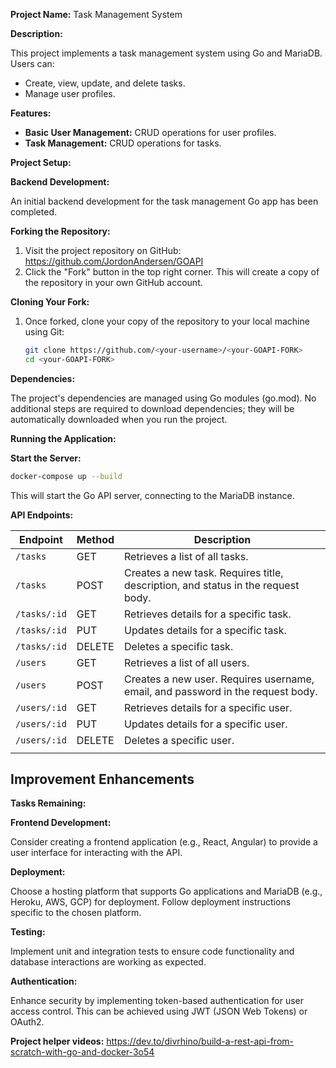 **Project Name:** Task Management System

**Description:**

This project implements a task management system using Go and MariaDB. Users can:

- Create, view, update, and delete tasks.
- Manage user profiles.

**Features:**

- **Basic User Management:** CRUD operations for user profiles.
- **Task Management:** CRUD operations for tasks.


**Project Setup:**

**Backend Development:**

An initial backend development for the task management Go app has been completed.

**Forking the Repository:**

1. Visit the project repository on GitHub: https://github.com/JordonAndersen/GOAPI
2. Click the "Fork" button in the top right corner. This will create a copy of the repository in your own GitHub account.

**Cloning Your Fork:**

1. Once forked, clone your copy of the repository to your local machine using Git:

   ```bash
   git clone https://github.com/<your-username>/<your-GOAPI-FORK>
   cd <your-GOAPI-FORK>
   ```


**Dependencies:**

The project's dependencies are managed using Go modules (go.mod). No additional steps are required to download dependencies; they will be automatically downloaded when you run the project.

**Running the Application:**

**Start the Server:**

   ```bash
   docker-compose up --build
   ```

   This will start the Go API server, connecting to the MariaDB instance.

**API Endpoints:**

| Endpoint     | Method | Description                                                               |
|--------------|--------|---------------------------------------------------------------------------|
| `/tasks`     | GET    | Retrieves a list of all tasks.                                            |
| `/tasks`     | POST   | Creates a new task. Requires title, description, and status in the request body. |
| `/tasks/:id` | GET    | Retrieves details for a specific task.                                    |
| `/tasks/:id` | PUT    | Updates details for a specific task.                                      |
| `/tasks/:id` | DELETE | Deletes a specific task.                                                  |
| `/users`     | GET    | Retrieves a list of all users.                                            |
| `/users`     | POST   | Creates a new user. Requires username, email, and password in the request body. |
| `/users/:id` | GET    | Retrieves details for a specific user.                                    |
| `/users/:id` | PUT    | Updates details for a specific user.                                      |
| `/users/:id` | DELETE | Deletes a specific user.                                                  |
                                  |


## Improvement Enhancements

**Tasks Remaining:**

**Frontend Development:**

Consider creating a frontend application (e.g., React, Angular) to provide a user interface for interacting with the API.

**Deployment:**

Choose a hosting platform that supports Go applications and MariaDB (e.g., Heroku, AWS, GCP) for deployment. Follow deployment instructions specific to the chosen platform.

**Testing:**

Implement unit and integration tests to ensure code functionality and database interactions are working as expected.

**Authentication:**

Enhance security by implementing token-based authentication for user access control. This can be achieved using JWT (JSON Web Tokens) or OAuth2.


**Project helper videos:** https://dev.to/divrhino/build-a-rest-api-from-scratch-with-go-and-docker-3o54